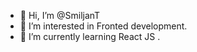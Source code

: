 - 👋 Hi, I’m @SmiljanT
- 👀 I’m interested in Fronted development.
- 🌱 I’m currently learning React JS
.

<!---
SmiljanT/SmiljanT is a ✨ special ✨ repository because its `README.md` (this file) appears on your GitHub profile.
You can click the Preview link to take a look at your changes.
--->
